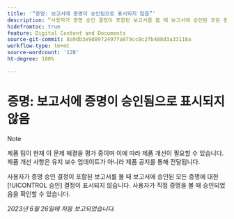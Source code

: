 ```yaml
---
title: '“증명: 보고서에 증명이 승인됨으로 표시되지 않음”'
description: “사용자가 증명 승인 결정이 포함된 보고서를 볼 때 보고서에 승인된 모든 증명에 대한 승인 결정이 표시되지 않습니다. 사용자가 직접 증명을 볼 때 승인되었음을 확인할 수 있습니다.”
hidefromtoc: true
feature: Digital Content and Documents
source-git-commit: 8a9db3e9d8972497fa979cc8c2fb488d3a33118a
workflow-type: tm+mt
source-wordcount: '128'
ht-degree: 100%

---
```



# 증명: 보고서에 증명이 승인됨으로 표시되지 않음

>[!NOTE]
>
>제품 팀이 현재 이 문제 해결을 평가 중이며 이에 따라 제품 개선이 필요할 수 있습니다. 제품 개선 사항은 유지 보수 업데이트가 아니라 제품 공지를 통해 전달됩니다.

사용자가 증명 승인 결정이 포함된 보고서를 볼 때 보고서에 승인된 모든 증명에 대한 [!UICONTROL 승인] 결정이 표시되지 않습니다. 사용자가 직접 증명을 볼 때 승인되었음을 확인할 수 있습니다.

_2023년 6월 26일에 처음 보고되었습니다._
